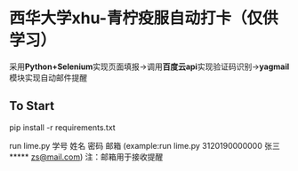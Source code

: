 # 西华大学xhu-青柠疫服自动打卡（仅供学习）
采用**Python+Selenium**实现页面填报->调用**百度云api**实现验证码识别->**yagmail**模块实现自动邮件提醒

## To Start
pip install -r requirements.txt

run lime.py 学号 姓名 密码 邮箱  (example:run lime.py 3120190000000 张三 ***** zs@mail.com)
注：邮箱用于接收提醒

